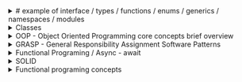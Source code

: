 <details><summary> # example of interface / types / functions / enums / generics / namespaces / modules</summary>
<p> 


## interface
```
interface SomePerson {
    name: string;
    age: number;
    greet(phrase: string): void;
}

let user1: SomePerson;

user1 = {
    name: 'Max',
    age: 30,
    greet(phrase: string) {
        phrase = phrase + ' ' + this.name;
    }
};

```
## type
```
type AddFn = (a: number, b: number) => number;  // type alias for function type (function signature)  
let add: AddFn;                                  
add = (n1: number, n2: number) => {
    return n1 + n2;
};
```

## simple types 
```
let name2: string = 'Max';
let age: number = 30;
let hasHobbies: boolean = true;
```
## array types
```
let hobbies: string[] = ['Sports', 'Cooking'];
let hobbies2: any[] = ['Sports', 1, true];
```
## tuples
```
let address: [string, number] = ['Superstreet', 99];
```
## enums
```
enum Color {
    Gray,   // 0
    Green,  // 1
    Blue    // 2
}

let myColor: Color = Color.Green;
console.log(myColor);   // 1
```
</p>
</details>

<details><summary> Classes </summary>
<p> 

# classes
```
class Person {
    name: string;  // public
    private type: string;   // private 
    protected TheAge: number = 30; // protected

    constructor(name: string, public username: string) { // public username: string is a shortcut for this.username = username; 
        this.name = name;
    }

    printAge() {
        console.log(this.TheAge);
        this.setType('Old Guy'); // can access private method
    }

    private setType(type: string) {
        this.type = type;
        console.log(this.type);
    }
}

const person = new Person('Max', 'max');
console.log(person.name, person.username);
```
## inheritance 
```
class Max extends Person {
    // name = 'Max'; // override name property
    constructor(username: string) {
        super('Max', username);
        this.TheAge = 31;
    }
}

const max = new Max('max');
console.log(max);
```
## getters & setters
```
class Plant {
    private _species: string = 'Default';

    get species() {
        return this._species;
    }

    set species(value: string) {
        if (value.length > 3) {
            this._species = value;
        } else {
            this._species = 'Default';
        }
    }
}

let plant = new Plant();
console.log(plant.species);

plant.species = 'AB';
console.log(plant.species);

plant.species = 'Green Plant';
console.log(plant.species);
```
## static properties & methods
 static properties & methods are attached to the class itself, not to the instances of the class
```
class Helpers {
    static PI: number = 3.14;       
    static calcCircumference(diameter: number): number {
        return this.PI * diameter;
    }
}

console.log(2 * Helpers.PI);
console.log(Helpers.calcCircumference(8));

```
## abstract classes
 abstract classes are base classes from which other classes may be derived. They may not be instantiated directly.
 abstract classes may contain implementation details for its members. The abstract keyword is used to define abstract classes as well as abstract methods within an abstract class.
```
abstract class Project {
    projectName: string = 'Default';
    budget: number = 1000;

    abstract changeName(name: string): void;

    calcBudget() {
        return this.budget * 2;
    }
}

class ITProject extends Project {
    changeName(name: string): void {
        this.projectName = name;
    }
}

let newProject = new ITProject();
console.log(newProject);
newProject.changeName('Super IT Project');
console.log(newProject);
```
## private constructors
 private constructors are used to prevent the class from being instantiated
```
class OnlyOne {
    private static instance: OnlyOne;

    private constructor(public name: string) {}

    static getInstance() {
        if (!OnlyOne.instance) {
            OnlyOne.instance = new OnlyOne('The Only One');
        }
        return OnlyOne.instance;
    }
}

// let wrong = new OnlyOne('The Only One'); // error
let right = OnlyOne.getInstance();
console.log(right.name);
// right.name = 'Something else'; // error
```
## namespaces
 namespaces are used to organize code into logical groups and to provide a way to handle name collisions
```
namespace MyMath {
    const PI = 3.14;

    export function calcCircumference(diameter: number) {
        return diameter * PI;
    }

    export function calcRectangle(width: number, length: number) {
        return width * length;
    }
}

console.log(MyMath.calcCircumference(8));
console.log(MyMath.calcRectangle(8, 20));
```
## modules -
 modules are used to organize code into logical groups and to provide a way to handle name collisions
 modules are executed within their own scope, not in the global scope; this means that variables, functions, classes, etc. declared in a module are not visible outside the module unless they are explicitly exported using one of the export forms.  
```
// module.ts
export class SomeClass {
    public someProperty: string = 'someProperty';
}

// app.ts
 import { SomeClass } from './module';

 let someClass = new SomeClass();
 console.log(someClass.someProperty);
```
## decorators -

 decorators are functions that can be attached to classes, methods, accessors, properties, or parameters. Decorators use the form @expression, where expression must evaluate to a function that will be called at runtime with information about the decorated declaration.
 decorators are a stage 2 proposal for JavaScript and are available as an experimental feature of TypeScript.
 decorators are a TypeScript feature that allow you to add both annotations and a meta-programming syntax for class declarations and members. Decorators are a stage 2 proposal for JavaScript and are available as an experimental feature of TypeScript.
 ```
let logged = function(target: any, propertyName: string | Symbol) {
    console.log(target);
    console.log(propertyName);
}

class Person {
    @logged
    name: string;

    constructor() {
        console.log('Hi!');
    }
}
```
## factory
```
function logging(value: boolean) {
    return value ? logged : null;
}

class Car {
    
        @logging(true)
        name: string;
    
        constructor() {}
    }
```
## advanced
```
function printable(constructorFn: Function) {
    constructorFn.prototype.print = function() {
        console.log(this);
    }
}

@printable
class Plant {
    name = 'Green Plant';
}

const plant = new Plant();
(<any>plant).print();
```
## method decorator
 a method decorator is declared just before a method declaration. The method decorator is applied to the Property Descriptor for the method, and can be used to observe, modify, or replace a method definition.
 a method decorator cannot be used in a declaration file, or in any other ambient context (such as in the body of an ambient function expression).
 a method decorator is applied when the class containing the decorated method is declared. The decorator is called as a function at runtime, with the following three arguments:
 1. For a static member, the constructor function of the class. For an instance member, the prototype of the class.
 2. The name of the member.
 3. The Property Descriptor for the member.
```
function editable(value: boolean) {
    return function(target: any, propName: string, descriptor: PropertyDescriptor) {
        descriptor.writable = value;
    }
}

function overwritable(value: boolean) {
    return function(target: any, propName: string): any {
        const newDescriptor: PropertyDescriptor = {
            writable: value
        };
        return newDescriptor;
    }
}

class Project {
    @overwritable(false)
    projectName: string;

    constructor(name: string) {
        this.projectName = name;
    }

    @editable(false)
    calcBudget() {
        console.log(1000);
    }
}

const project = new Project('Super Project');
project.calcBudget();
project.calcBudget = function() {
    console.log(2000);
}
project.calcBudget();
```
## parameter decorator
 a parameter decorator is declared just before a parameter declaration. A parameter decorator is applied to the constructor function of the class for a static member, or the prototype of the class for an instance member.
 a parameter decorator cannot be used in a declaration file, or in any other ambient context (such as in the body of an ambient function expression).
```
function printInfo(target: any, methodName: string, paramIndex: number) {
    console.log('Target: ', target);
    console.log('methodName: ', methodName);
    console.log('paramIndex: ', paramIndex);
}

class Course {
    name: string;

    constructor(name: string) {
        this.name = name;
    }

    printStudentNumbers(mode: string, @printInfo printAll: boolean) {
        if (printAll) {
            console.log(10000);
        } else {
            console.log(2000);
        }
    }
}

const course = new Course('Super Course');
course.printStudentNumbers('anything', true);
```
</p>
</details>

<details><summary>  OOP - Object Oriented Programming core concepts brief overview</summary>
<p>


## Inheritance -
 is a mechanism in which one object acquires all the properties and behaviors of a parent object. It is an important part of object-oriented programming (OOP) in which one class acquires the properties (methods and fields) of another. With the use of inheritance the information is made manageable in a hierarchical order.
## encapsulation ( get / set) -
 is the mechanism of wrapping the data (variables) and code acting on the data (methods) together as a single unit. In encapsulation, the variables of a class will be hidden from other classes, and can be accessed only through the methods of their current class. Therefore, it is also known as data hiding.
```

class Person {
    private name: string;
    private type: string;
    private age: number = 27;

    constructor(name: string, public username: string) {
        this.name = name;
    }

    printAge() {
        console.log(this.age);
        this.setType("Old Guy");
    }

    private setType(type: string) {
        this.type = type;
        console.log(this.type);
    }
}
```
## PolyMorphism -
 is the ability of a variable, function, or object to take on many forms. The most common use of polymorphism in OOP occurs when a parent class reference is used to refer to a child class object.
 Polymorphism reffering to interfaces and abstract classes - is a design principle that allows a class to be defined by its behavior and not by its attributes. Polymorphism is achieved by using abstract classes and interfaces.
 Polymorphism reffering to inheritance - is a design principle that allows a class to be defined by its behavior and not by its attributes. Polymorphism is achieved by using inheritance.
```
class Car {
    protected name: string;

    constructor(name: string) {
        this.name = name;
    }

    printName() {
        console.log(this.name);
    }
}
```
## Abstraction -
 is the process of hiding the implementation details from the user, only the functionality will be provided to the user. In other words, the user will have the information on what the object does instead of how it does it.
```

class Car {
    protected name: string;

    constructor(name: string) {
        this.name = name;
    }

    printName() {
        console.log(this.name);
    }
}
```
# Interfaces -

 An interface is a syntactical contract that an entity should conform to. An interface defines the syntax that any entity must adhere to. Interfaces are used to achieve abstraction and also to support the concept of loose coupling in software design.
 Interfaces are similar to abstract classes. Both define abstract members that are implemented in derived classes. However, interfaces define only abstract members, whereas abstract classes can define both abstract and non-abstract members. In addition, interfaces cannot contain implementation for their members, whereas abstract classes can. Members of an interface are public by default.
```

interface NamedPerson {
    firstName: string;
    age?: number;
    [propName: string]: any;
    greet(lastName: string): void;
}

function greet(person: NamedPerson) {
    console.log("Hello, " + person.firstName);
}

function changeName(person: NamedPerson) {
    person.firstName = "Anna";
}

const person: NamedPerson = {
    firstName: "Max",
    hobbies: ["Cooking", "Sports"],
    greet(lastName: string) {
        console.log("Hi, I am " + this.firstName + " " + lastName);
    }

}

greet(person);
```
</p>
</details>

<details><summary> 
 GRASP - General Responsibility Assignment Software Patterns</summary>
<p>

 GRASP oop concepts:
        -G -  Generalization 
        -R -  Reusability
        -A -  Abstraction
        -S -  Specialization
        -P -  Polymorphism
## Creator -
 is a class that creates other objects. It is responsible for knowing which classes need to be instantiated. It is also responsible for knowing how the instances of these classes will be created and used.
```

class Person {
    private name: string;
    private age: number;

    constructor(name: string, age: number) {
        this.name = name;
        this.age = age;
    }
}

class PersonFactory {
    static createPerson(name: string, age: number) {
        return new Person(name, age);
    }
}

const person = PersonFactory.createPerson('Max', 27);
```
## Controller - 
is a class that controls the flow of data between the view and the model. It is responsible for knowing which data needs to be displayed and when. It is also responsible for knowing which model objects need to be updated and when.

```
class Person {
    private name: string;
    private age: number;

    constructor(name: string, age: number) {
        this.name = name;
        this.age = age;
    }
}

class PersonFactory {
    static createPerson(name: string, age: number) {
        return new Person(name, age);
    }
}

class PersonController {
    private persons: Person[] = [];

    addPerson(name: string, age: number) {
        const person = PersonFactory.createPerson(name, age);
        this.persons.push(person);
    }
}

const personController = new PersonController();

personController.addPerson('Max', 27);
```
## High Cohesion - 
is a measure of how strongly related the responsibilities of a class are. A class with high cohesion is focused on a single responsibility and has a small number of instance variables. A class with low cohesion has many responsibilities and many instance variables.
```
class Person {
    private name: string;
    private age: number;

    constructor(name: string, age: number) {
        this.name = name;
        this.age = age;
    }
}

class PersonFactory {
    static createPerson(name: string, age: number) {
        return new Person(name, age);
    }
}

class PersonController {
    private persons: Person[] = [];

    addPerson(name: string, age: number) {
        const person = PersonFactory.createPerson(name, age);
        this.persons.push(person);
    }
}

const personController = new PersonController();

personController.addPerson('Max', 27);
```
## Low Coupling -
 is a measure of how dependent one class is on another. A class with low coupling depends on as few other classes as possible. A class with high coupling depends on many other classes.
```
class Person {
    private name: string;
    private age: number;

    constructor(name: string, age: number) {
        this.name = name;
        this.age = age;
    }
}

class PersonFactory {
    static createPerson(name: string, age: number) {
        return new Person(name, age);
    }
}

class PersonController {
    private persons: Person[] = [];

    addPerson(name: string, age: number) {
        const person = PersonFactory.createPerson(name, age);
        this.persons.push(person);
    }
}

const personController = new PersonController();

personController.addPerson('Max', 27);
```
## Inversion of Control -
 is a design principle that allows the control flow of a program to be inverted. Inversion of control is achieved by using a framework that takes control of the flow of a program and delegates the execution of tasks to other objects.
```

class Car {
    drive() {
        console.log('Driving...');
    }
}

class CarFactory {
    static createCar() {
        return new Car();
    }
}

class CarController {
    private car: Car;

    constructor() {
        this.car = CarFactory.createCar();
    }

    drive() {
        this.car.drive();
    }
}

const carController = new CarController();

carController.drive();
```
## Dependency Injection -
 is a design pattern that allows the removal of hard-coded dependencies and makes it possible to change them, whether at runtime or compile time.
```
class cat {
    meow() {
        console.log('Meow!');
    }
}

class CatFactory {
    static createCat() {
        return new Cat();
    }
}

class CatController {
    private cat: Cat;

    constructor(cat: Cat) {
        this.cat = cat;
    }

    meow() {
        this.cat.meow();
    }
}

const cat = CatFactory.createCat();
const catController = new CatController(cat);

catController.meow();
```
</p>
</details>



<details><summary> Functional Programing / Async - await</summary>
<p>

## destructuring

```
let array = [1, 2, 3, 4, 5];

let [a, b, c, d, e] = array;

```

## spread operator
```
let array = [1, 2, 3, 4, 5];

let array2 = [...array, 6, 7, 8, 9, 10];

```
## rest operator
```
function sum(...args: number[]): number {
    let sum = 0;
    for (let arg of args) {
        sum += arg;
    }
    return sum;
    }

```

## default parameters
```
function sum(a: number, b: number = 0): number {
    return a + b  ;
    }
```


## arrow functions
```
let sum = (a: number, b: number): number => a + b;
```

# map / filter / reduce / sort / forEach / split / join / slice / splice / toString 

# map
map creates a new array with the results of calling a provided function on every element in the calling array.
```
let array = [1, 2, 3, 4, 5];
let items = {
    name: 'alex',price: 10,
    name: 'alex2',price: 20,
    name: 'alex3',price: 30,
}
```
```
let array2 = array.map((value) => value * 2); 
let items2 = items.map((value) => value.price * 2);
```
# filter
filter creates a new array with all elements that pass the test implemented by the provided function.
```
let array2 = array.filter((value) => value > 3);
let items2 = items.filter((value) => value.price > 10);
```
# reduce
reduce applies a function against an accumulator and each element in the array (from left to right) to reduce it to a single value.
```
let array2 = array.reduce((accumulator, currentValue) => accumulator + currentValue);
let items2 = items.reduce((accumulator, currentValue) => accumulator + currentValue.price);
```
# sort
sort sorts the elements of an array in place and returns the sorted array.
```
let array2 = array.sort((a, b) => a - b);
let items2 = items.sort((a, b) => a.price - b.price); //sort by price
```
# forEach
forEach executes a provided function once for each array element.
```
array.forEach((value) => console.log(value));
```
# split
split splits a String object into an array of strings by separating the string into substrings.
```
let string = '12345';

let array = string.split('');
```

# join
join joins all elements of an array into a string.
```
let string = array.join('');
```

# slice
slice extracts a section of a string and returns it as a new string, without modifying the original string.
```
let string2 = string.slice(2);
```

# splice
splice changes the contents of an array by removing or replacing existing elements and/or adding new elements in place.
```
let array2 = array.splice(2, 1);
```
toString
toString returns a string representing the specified array and its elements.
```
let string = array.toString();
```
# async / await
async / await is a way to write asynchronous code that looks synchronous.
async / await is built on top of promises.
asyncronous code is code that is not executed in order and is executed at a later time.
it is superior to synchronous code because it does not block the execution of other code.

```

let asyncFunc = async () => {
    try {
        let MapFilter = await MapFilter();
        return MapFilter;
    } catch (error) {
        console.log(error);
    }
    }

let MapFilter = () => {
    let array = [1, 2, 3, 4, 5];
    let array2 = array.map((value) => value * 2).filter((value) => value > 3);
    return array2;
    }

asyncFunc().then((result) => console.log(result));
```

</p>
</details>



<details><summary> 
 SOLID</summary>
<p>


SOLID is a set of principles for object-oriented design and programming.

# S - Single responsibility principle
 A class should have one and only one reason to change, meaning that a class should have only one job.

# O - Open/closed principle
 Objects or entities should be open for extension, but closed for modification.

# L - Liskov substitution principle
 This principle states that "objects in a program should be replaceable with instances of their subtypes without altering the correctness of that program."

 # I - Interface segregation principle
 This principle states that "many client-specific interfaces are better than one general-purpose interface."

 # D - Dependency inversion principle
 This principle states that "one should "depend upon abstractions, [not] concretions."

## Single responsibility principle
```
class User {
  constructor(name, email) {
    this.name = name;
    this.email = email;
  }

  changeEmail(newEmail) {
    this.email = newEmail;
  }
}
```
# Open/closed principle
```
class Shape {
  constructor(type) {
    this.type = type;
  }
}

class Circle extends Shape {
  constructor() {
    super('circle');
  }
}

class Square extends Shape {
  constructor() {
    super('square');
  }
}

class AreaCalculator {
  constructor(shapes = []) {
    this.shapes = shapes;
  }

  sum() {
    return this.shapes.reduce((acc, shape) => {
      if (shape.type === 'circle') {
        acc += (shape.radius ** 2) * Math.PI;
      }

      if (shape.type === 'square') {
        acc += shape.side ** 2;
      }

      return acc;
    }, 0);
  }
}

const calc = new AreaCalculator([
  new Circle(2),
  new Square(5),
  new Square(6),
]);

console.log(calc.sum()); // 113.09733552923255
```
## Liskov substitution principle
```
class Person {
  constructor(name) {
    this.name = name;
  }

  walk() {
    return `${this.name} is walking`;
  }
}

class Employee extends Person {
  constructor(name, title) {
    super(name);
    this.title = title;
  }

  walk() {
    return `${this.name}, ${this.title}, is walking`;
  }
}

const p = new Person('John');

console.log(p.walk()); // John is walking


```

# Interface segregation principle
```
class Animal {
  constructor(name) {
    this.name = name;
  }

  eat() {
    return `${this.name} is eating`;
  }

  sleep() {
    return `${this.name} is sleeping`;
  }
}



```

# Dependency inversion principle
```
class Fetch {
  request(url) {
    // return fetch(url).then(r => r.json());
  }
}

class LocalStorage {
  get() {
    const dataFromLocalStorage = 'data from local storage';

    return dataFromLocalStorage;
  }
}

class FetchClient {

  constructor() {
    this.fetch = new Fetch();
  }

  clientGet() {
    return this.fetch.request('vk.com');
  }
}

class LocalStorageClient {

  constructor() {
    this.localStorage = new LocalStorage();
  }

  clientGet() {
    return this.localStorage.get();
  }
}

class Database {

  constructor(client) {
    this.client = client;
  }

  getData(key) {
    return this.client.clientGet(key);
  }
}

const db = new Database(new FetchClient());

console.log(db.getData('rand')); // data from fetch

const db2 = new Database(new LocalStorageClient());

console.log(db2.getData('rand')); // data from local storage
``` 

</p>
</details>




<details><summary> 
 Functional programing concepts</summary>
<p>
 1. Pure functions ,
 2. Immutability
 3. First class functions
 4. Higher order functio
 5. Currying
 6. Composition
 7. Point free style
 8. Lazy evaluation
 9. Recursion
 10. Referential transparency
 11. Algebraic data types
 12. Pattern matching
 13. Type classes
 14. Monads
 15. Functors
 16. Applicatives
 17. Monoids


# 1. Pure functions
 A pure function is a function that has no side effects and always returns the same result given the same arguments.
 Pure functions are idempotent, meaning that they can be called multiple times with the same arguments without changing the result or state of the program.
 Pure functions are also referentially transparent, meaning that they can be replaced with their return value without changing the behavior of the program.
 Pure functions are easier to test, compose, and reason about than impure functions.

# 2. Immutability
 Immutability is a state in which an object cannot be modified after it is created.
 Immutability is a core concept in functional programming.
 Immutability makes it easier to reason about your code because you know that an object will never change.
 Immutability also makes it easier to test your code because you don't have to worry about the state of an object changing during a test.
 Immutability is also a performance optimization because it allows JavaScript engines to make certain assumptions about your code that they would not be able to make if your code were mutable.

# 3. First class functions
 A first class function is a function that can be assigned to a variable, passed as an argument to another function, or returned from another function.
 First class functions are a core concept in functional programming.
 First class functions allow you to abstract over actions, not just values.
 First class functions allow you to treat functions as values and pass functions as arguments to other functions, which is called higher order functions.

# 4. Higher order functions
 A higher order function is a function that takes a function as an argument, returns a function, or both.
 Higher order functions are a core concept in functional programming.
 Higher order functions allow you to abstract over actions, not just values.
 Higher order functions allow you to treat functions as values and pass functions as arguments to other functions, which is called higher order functions.

# 5. Currying
 Currying is the process of transforming a function that takes multiple arguments into a function that takes them one at a time.
 Currying is a core concept in functional programming.
 Currying is useful for partial application.
 Currying is useful for creating reusable, composable functions.

# 6. Composition
 Composition is the process of combining two or more functions to produce a new function.
 Composition is a core concept in functional programming.
 Composition is useful for creating reusable, composable functions.

```
const compose = (f, g) => x => f(g(x));
const toUpperCase = x => x.toUpperCase();
const exclaim = x => x + '!';
const shout = compose(exclaim, toUpperCase);
shout('send in the clowns');
```
# 7. Point free style
 Point free style is the process of composing functions without explicitly mentioning the arguments to the composed functions.
 Point free style is a core concept in functional programming.
 Point free style is useful for creating reusable, composable functions.

# 8. Lazy evaluation
 Lazy evaluation is the process of deferring the evaluation of an expression until its value is needed.
 Lazy evaluation is a core concept in functional programming.
 Lazy evaluation is useful for creating reusable, composable functions.

```
const repeat = (str, times) => {
  let result = '';
  for (let i = 0; i < times; i++) {
    result += str;
  }
  return result;
}
```

# 9. Recursion
 Recursion is the process of defining something in terms of itself.
 Recursion is a core concept in functional programming.
 Recursion is useful for creating reusable, composable functions.
```
const repeat2 = (str, times, result = '') => {
    if (times <= 0) {
        return result;
    }
    return repeat(str, times - 1, result + str);
    }
const repeat3 = (str, times) => times <= 0 ? '' : repeat(str, times - 1, str + str);
```

# 10. Referential transparency
 Referential transparency is the property of an expression that can be replaced with its value without changing the behavior of the program.

# 11. Algebraic data types
 An algebraic data type is a type that is defined by its values.
 Algebraic data types are a core concept in functional programming.

# 12. Pattern matching
 Pattern matching is the process of checking a value against a pattern.

# 13. Type classes
 A type class is a set of types that share certain common behaviors.

# 14. Monads
 A monad is a type that implements the monad interface by providing a flatMap method.

# 15. Functors
 A functor is a type that implements the functor interface by providing a map method.

# 16. Applicatives
 An applicative is a type that implements the applicative interface by providing an ap method.

# 17. Monoids
 A monoid is a type that implements the monoid interface by providing an empty method and a concat method.





# call by reference 
 means that the object is passed by reference, not by value.
 The reference is passed to the function, so if the function changes the object's properties, that change is visible outside the function, as shown in the following example:
 ```
const one = {
  name: 'one',
}

const two = one;

two.name = 'two';

console.log(one.name); // two
```
# call by value
 means that the object is passed by value, not by reference.
 The value is passed to the function, so if the function changes the object's properties, that change is not visible outside the function, as shown in the following example:
```
const one2 = {
  name: 'one',
}

const two2 = {
  ...one2,
};

two2.name = 'two';

console.log(one2.name); // one
```
## map / filter / reduce prototype methods

# map

```
let myMap = [1, 2, 3, 4, 5].map((item) => {
  return item * 2;
}

Array.prototype.myMap  = function (callback ) {
  let result = [];
  for (let i = 0; i < this.length; i++) {
    result.push(callback(this[i], i, this));  // callback(item, index, array)
  }
  return result ;
}

```
#filter
```
let myFilter = [1, 2, 3, 4, 5].filter((item) => {
  return item > 2;
}

Array.prototype.myFilter = function (callback) {
  let result = [];
  for (let i = 0; i < this.length; i++) {
    if (callback(this[i], i, this)) {  // callback(item, index, array)
      result.push(this[i]);
    }
```
#reduce
```
let myReduce = [1, 2, 3, 4, 5].reduce((acc, item) => {
  return acc + item;
}

Array.prototype.myReduce = function (callback, initialValue) {
  let acc = initialValue;
  let i = 0;
  if (initialValue === undefined) {
    acc = this[0];
    i = 1;
  }
  for (i; i < this.length; i++) {
    acc = callback(acc, this[i], i, this);  // callback(acc, item, index, array)
  }
  return acc;
}
```